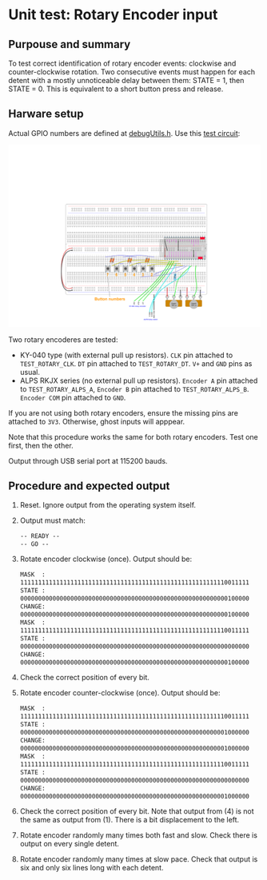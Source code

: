 # Unit test: Rotary Encoder input

## Purpouse and summary

To test correct identification of rotary encoder events: clockwise and counter-clockwise rotation. Two consecutive events must happen for each detent with a mostly unnoticeable delay between them: STATE = 1, then STATE = 0. This is equivalent to a short button press and release.

## Harware setup

Actual GPIO numbers are defined at [debugUtils.h](./debugUtils.h).
Use this [test circuit](../../Protoboards/ESP32-WROOM-DevKitC-1.diy):

![Test circuit image](../../Protoboards/ProtoBoard-ESP32-Dekvit-C-1.png)

Two rotary encoderes are tested:
- KY-040 type (with external pull up resistors). `CLK` pin attached to `TEST_ROTARY_CLK`. `DT` pin attached to `TEST_ROTARY_DT`. `V+` and `GND` pins as usual.
- ALPS RKJX series (no external pull up resistors). `Encoder A` pin attached to `TEST_ROTARY_ALPS_A`, `Encoder B` pin attached to `TEST_ROTARY_ALPS_B`. `Encoder COM` pin attached to `GND`.

If you are not using both rotary encoders, ensure the missing pins are attached to `3V3`. Otherwise, ghost inputs will apppear.

Note that this procedure works the same for both rotary encoders. Test one first, then the other.

Output through USB serial port at 115200 bauds.

## Procedure and expected output

1. Reset. Ignore output from the operating system itself.
2. Output must match:

   ```text
   -- READY --
   -- GO --
   ```

3. Rotate encoder clockwise (once). Output should be:

   ```text
   MASK  : 1111111111111111111111111111111111111111111111111111111110011111
   STATE : 0000000000000000000000000000000000000000000000000000000000100000
   CHANGE: 0000000000000000000000000000000000000000000000000000000000100000
   MASK  : 1111111111111111111111111111111111111111111111111111111110011111
   STATE : 0000000000000000000000000000000000000000000000000000000000000000
   CHANGE: 0000000000000000000000000000000000000000000000000000000000100000
   ```

4. Check the correct position of every bit.
5. Rotate encoder counter-clockwise (once). Output should be:

   ```text
   MASK  : 1111111111111111111111111111111111111111111111111111111110011111
   STATE : 0000000000000000000000000000000000000000000000000000000001000000
   CHANGE: 0000000000000000000000000000000000000000000000000000000001000000
   MASK  : 1111111111111111111111111111111111111111111111111111111110011111
   STATE : 0000000000000000000000000000000000000000000000000000000000000000
   CHANGE: 0000000000000000000000000000000000000000000000000000000001000000
   ```

6. Check the correct position of every bit. Note that output from (4) is not the same as output from (1). There is a bit displacement to the left.
7. Rotate encoder randomly many times both fast and slow. Check there is output on every single detent.
8. Rotate encoder randomly many times at slow pace. Check that output is six and only six lines long with each detent.